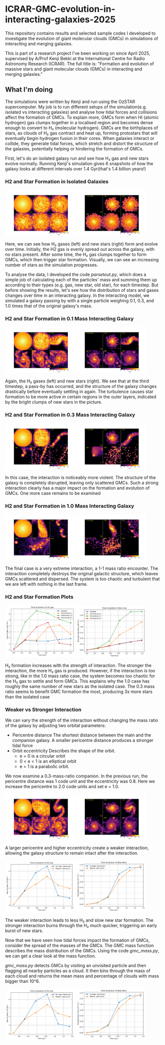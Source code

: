 # ICRAR-GMC-evolution-in-interacting-galaxies-2025
This repository contains results and selected sample codes I developed to investigate the evolution of giant molecular clouds (GMCs) in simulations of interacting and merging galaxies.

This is part of a research project I've been working on since April 2025, supervised by A/Prof Kenji Bekki at the International Centre for Radio Astronomy Research (ICRAR). The full title is: "Formation and evolution of massive stars and giant molecular clouds (GMCs) in interacting and merging galaxies."

## What I'm doing
The simulations were written by Kenji and run using the OzSTAR supercomputer. My job is to run different setups of the simulation(e.g. isolated vs interacting galaxies) and analyse how tidal forces and collisions affect the formation of GMCs. To explain more, GMCs form when HI (atomic hydrogen) gas clumps together in a localised region and becomes dense enough to convert to H₂ (molecular hydrogen). GMCs are the birthplaces of stars, as clouds of H₂ gas contract and heat up, forming protostars that will eventually begin hydrogen fusion in their cores. When galaxies interact or collide, they generate tidal forces, which stretch and distort the structure of the galaxies, potentially helping or hindering the formation of GMCs.

First, let's do an isolated galaxy run and see how H₂ gas and new stars evolve normally. Running Kenji's simulation gives 6 snapshots of how the galaxy looks at different intervals over 1.4 Gyr(that's 1.4 billion years!)

### H2 and Star Formation in Isolated Galaxies
<p float="left">
  <img src="images/Isolated H2 mass time evolution picture.png" width="45%" />
  <img src="images/isolated new star time evolution picture.png" width="45%" />
</p>

Here, we can see how H₂ gases (left) and new stars (right) form and evolve over time. Initially, the H2 gas is evenly spread out across the galaxy, with no stars present. After some time, the H₂ gas clumps together to form GMCs, which then trigger star formation. Visually, we can see an increasing number of stars as the simulation progresses.

To analyse the data, I developed the code *parsetout.py*, which does a simple job of calculating each of the particles' mass and summing them up according to their types (e.g. gas, new star, old star), for each timestep. But before showing the results, let's see how the distribution of stars and gases changes over time in an interacting galaxy. In the interacting model, we simulated a galaxy passing by with a single particle weighing 0.1, 0.3, and 1.0 times that of the original galaxy's mass.

### H2 and Star Formation in 0.1 Mass Interacting Galaxy
<p float="left">
  <img src="images/interacting 0.1 ratio H2 mass time evolution picture.png" width="45%" />
  <img src="images/interacting 0.1 ratio new stars time evolution picture.png" width="45%" />
</p>

Again, the H₂ gases (left) and new stars (right). We see that at the third timestep, a pass-by has occurred, and the structure of the galaxy changes drastically before eventually settling in again. The turbulence causes star formation to be more active in certain regions in the outer layers, indicated by the bright clumps of new stars in the picture.

### H2 and Star Formation in 0.3 Mass Interacting Galaxy
<p float="left">
  <img src="images/interacting 0.3 ratio H2 mass time evolution picture.png" width="45%" />
  <img src="images/interacting 0.3 ratio new stars time evolution picture.png" width="45%" />
</p>

In this case, the interaction is noticeably more violent. The structure of the galaxy is completely disrupted, leaving only scattered GMCs. Such a strong interaction clearly has a major impact on the formation and evolution of GMCs. One more case remains to be examined

### H2 and Star Formation in 1.0 Mass Interacting Galaxy
<p float="left">
  <img src="images/interacting 1.0 ratio H2 mass time evolution picture.png" width="45%" />
  <img src="images/interacting 1.0 ratio new stars time evolution picture.png" width="45%" />
</p>

The final case is a very extreme interaction, a 1-1 mass ratio encounter. The interaction completely destroys the original galactic structure, which leaves GMCs scattered and dispersed. The system is too chaotic and turbulent that we are left with nothing in the last frame.

### H2 and Star Formation Plots
<p float="left">
  <img src="images/combined H2 graph(3).png" width="45%" />
  <img src="images/combined new star graph.png" width="45%" />
</p>

H₂ formation increases with the strength of interaction. The stronger the interaction, the more H₂ gas is produced. However, if the interaction is too strong, like in the 1.0 mass ratio case, the system becomes too chaotic for the H₂ gas to settle and form GMCs. This explains why the 1.0 case has roughly the same number of new stars as the isolated case. The 0.3 mass ratio seems to benefit GMC formation the most, producing 3x more stars than the isolated case

### Weaker vs Stronger Interaction 

We can vary the strength of the interaction without changing the mass ratio of the galaxy by adjusting two orbital parameters:
- Pericentre distance
  The shortest distance between the main and the companion galaxy. A smaller pericentre distance produces a stronger tidal force
- Orbit eccentricity
  Describes the shape of the orbit.
  - e = 0 is a circular orbit
  - 0 < e < 1 is an elliptical orbit
  - e = 1 is a parabolic orbit.

We now examine a 0.3-mass-ratio companion. In the previous run, the pericentre distance was 1 code unit and the eccentricity was 0.8. Here we increase the pericentre to 2.0 code units and set e = 1.0.

<p float="left">
  <img src="images/weaker interaction H2 gas time evolution picture.png" width="45%" />
  <img src="images/weaker interaction new star time evolution picture.png" width="45%" />
</p>


A larger pericentre and higher eccentricity create a weaker interaction, allowing the galaxy structure to remain intact after the interaction.

<p float="left">
  <img src="images/stronger vs weaker interaction H2 gas.png" width="45%" />
  <img src="images/stronger vs weaker interaction new stars.png" width="45%" />
</p>

The weaker interaction leads to less H₂ and slow new star formation. The stronger interaction burns through the H₂ much quicker, triggering an early burst of new stars.

Now that we have seen how tidal forces impact the formation of GMCs, consider the spread of the masses of the GMCs. The GMC mass function describes the mass distribution of the GMCs. Using the code *gmc_mass.py*, we can get a clear look at the mass function.

*gmc_mass.py* detects GMCs by visiting an unvisited particle and then flagging all nearby particles as a cloud. It then bins through the mass of each cloud and returns the mean mass and percentage of clouds with mass bigger than 10^6.

<p float="left">
  <img src="images/stronger vs weaker interaction H2 gas.png" width="45%" />
  <img src="images/stronger vs weaker interaction new stars.png" width="45%" />
</p>


  

